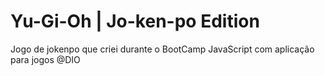 # Yu-Gi-Oh | Jo-ken-po Edition

Jogo de jokenpo que criei durante o BootCamp JavaScript com aplicação para jogos @DIO


